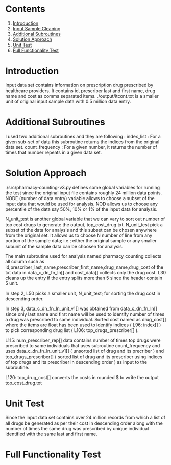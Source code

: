 # Contents 
1. [Introduction](README.md#Intro)
2. [Input Sample Cleaning](README.md#cleaning)
3. [Additional Subroutines](README.md#sub)
4. [Solution Approach](README.md#solapp)
5. [Unit Test ](README.md#unit-test )
6. [Full Functionality Test ](README.md#FFT)

# Introduction 
Input data set contains information on prescription drug prescribed by healthcare providers. It contains id, prescriber last and first name, drug name and cost as comma separated items. ./output/itcont.txt is a smaller unit of original input sample data with 0.5 million data entry. 

# Additional Subroutines
I used two additional subroutines and they are following :
index_list : For a given sub-set of data this subroutine returns the indices from the original data set. 
count_frequency : For a given number, it returns the number of times that number repeats in a given data set. 

# Solution Approach 
./src/pharmacy‑counting-v3.py defines some global variables for running the test since the original input file contains roughly 24 million data points. NODE (number of data entry) variable allows to choose a subset of the input data that would be used for analysis. NOD allows us to choose any percentile of the data say 50%, 10% or 1% of the input data for analysis. 

N_unit_test is another global variable that we can vary to sort out number of top cost drugs to generate the output, top_cost_drug.txt. N_unit_test pick a subset of the data for analysis and this subset can be chosen anywhere from the original set. It allows us to choose N number of line from any portion of the sample data; i.e.; either the original sample or any smaller subunit of the sample data can be choosen for analysis.

The main subroutine used for analysis named pharmacy_counting collects all column such as id,prescriber_last_name,prescriber_first_name,drug_name,drug_cost of the txt data in data_c_dn_fn_ln[] and cost_data[] collects only the drug cost. L30 cleans up the entry if the entry splits more than 5 since the header contain 5 unit. 

In step 2, L50 picks a smaller unit, N_unit_test; for sorting the drug cost in descending order.  

In step 3, data_c_dn_fn_ln_unit_v1[] was obtained from data_c_dn_fn_ln[] since only last name and first name will be used to identify number of times a drug was prescribed to same individual. Sorted cost named as drug_cost[] where the items are float has been used to identify indices ( L96: index[] ) to pick corresponding drug list ( L106: top_drugs_prescriber[] ).

L115: num_prescriber_rep[] data contains number of times top drugs were prescribed to same individuals that uses subroutine count_frequency and uses data_c_dn_fn_ln_unit_v1[] ( unsorted list of drug and its precriber ) and top_drugs_prescriber[] ( sorted list of drug and its prescriber using indices of top drugs and its prescriber in descending order ) as input to the subroutine. 

L120: top_drug_cost[] converts the costs in rounded $ to write the output top_cost_drug.txt
 
# Unit Test 
Since the input data set contains over 24 million records from which a list of all drugs be generated as per their cost in descending order along with the number of times the same drug was prescribed by unique individual identified with the same last and first name.   

# Full Functionality Test



